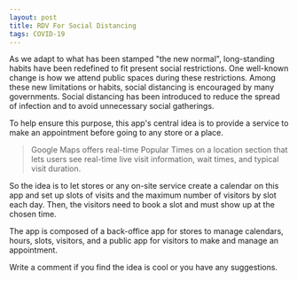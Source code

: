 ```yaml
---
layout: post
title: RDV For Social Distancing
tags: COVID-19
---
```


As we adapt to what has been stamped "the new normal", long-standing habits have been redefined to fit present social restrictions. One well-known change is how we attend public spaces during these restrictions. Among these new limitations or habits, social distancing is encouraged by many governments. Social distancing has been introduced to reduce the spread of infection and to avoid unnecessary social gatherings.

To help ensure this purpose, this app's central idea is to provide a service to make an appointment before going to any store or a place. 

> Google Maps offers real-time Popular Times on a location section that lets users see real-time live visit information, wait times, and typical visit duration.

So the idea is to let stores or any on-site service create a calendar on this app and set up slots of visits and the maximum number of visitors by slot each day. Then, the visitors need to book a slot and must show up at the chosen time.

The app is composed of a back-office app for stores to manage calendars, hours, slots, visitors, and a public app for visitors to make and manage an appointment.

Write a comment if you find the idea is cool or you have any suggestions.